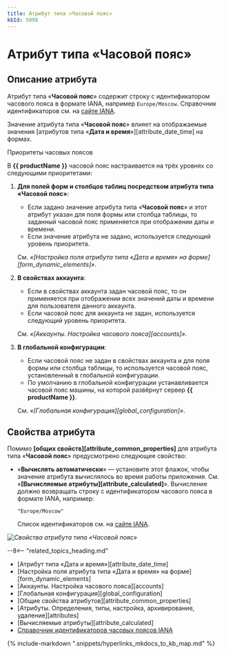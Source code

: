 ```yaml
---
title: Атрибут типа «Часовой пояс»
kbId: 5098
---
```


# Атрибут типа «Часовой пояс»

## Описание атрибута

Атрибут типа «**Часовой пояс**» содержит строку с идентификатором часового пояса в формате IANA, например `Europe/Moscow`. Справочник идентификаторов см. на [сайте IANA](https://www.iana.org/time-zones).

Значение атрибута типа «**Часовой пояс**» влияет на отображаемые значения [атрибутов типа «**Дата и время**»][attribute_date_time] на формах.

Приоритеты часовых поясов

В **{{ productName }}** часовой пояс настраивается на трёх уровнях со следующими приоритетами:

1. **Для полей форм и столбцов таблиц посредством атрибута типа «Часовой пояс»**:

   - Если задано значение атрибута типа «**Часовой пояс**» и этот атрибут указан для поля формы или столбца таблицы, то заданный часовой пояс применяется при отображении даты и времени.
   - Если значение атрибута не задано, используется следующий уровень приоритета.

   См. *«[Настройка поля атрибута типа «Дата и время» на форме][form_dynamic_elements]»*.
2. **В свойствах аккаунта**:

   - Если в свойствах аккаунта задан часовой пояс, то он применяется при отображении всех значений даты и времени для пользователя данного аккаунта.
   - Если часовой пояс для аккаунта не задан, используется следующий уровень приоритета.

   См. *«[Аккаунты. Настройка часового пояса][accounts]»*.
3. **В глобальной конфигурации**:

   - Если часовой пояс не задан в свойствах аккаунта и для поля формы или столбца таблицы, то используется часовой пояс, установленный в глобальной конфигурации.
   - По умолчанию в глобальной конфигурации устанавливается часовой пояс машины, на которой развёрнут сервер **{{ productName }}**.

   См. *«[Глобальная конфигурация][global_configuration]»*.

## Свойства атрибута

Помимо **[общих свойств][attribute_common_properties]** для атрибута типа «**Часовой пояс**» предусмотрено следующее свойство:

- «**Вычислять автоматически**» — установите этот флажок, чтобы значение атрибута вычислялось во время работы приложения. См. «**[Вычисляемые атрибуты][attribute_calculated]**».
  Вычисление должно возвращать строку с идентификатором часового пояса в формате IANA, например:

  ```
  "Europe/Moscow"

  ```

  Список идентификаторов см. на [сайте IANA](https://www.iana.org/time-zones).

_![Свойства атрибута типа «Часовой пояс»](/platform/v5.0/business_apps/templates/attributes/img/attribute_timezone_properties.png)_

--8<-- "related_topics_heading.md"

- [Атрибут типа «Дата и время»][attribute_date_time]
- [Настройка поля атрибута типа «Дата и время» на форме][form_dynamic_elements]
- [Аккаунты. Настройка часового пояса][accounts]
- [Глобальная конфигурация][global_configuration]
- [Общие свойства атрибутов][attribute_common_properties]
- [Атрибуты. Определения, типы, настройка, архивирование, удаление][attributes]
- [Вычисляемые атрибуты][attribute_calculated]
- [Справочник идентификаторов часовых поясов IANA](https://www.iana.org/time-zones)

{% include-markdown ".snippets/hyperlinks_mkdocs_to_kb_map.md" %}
